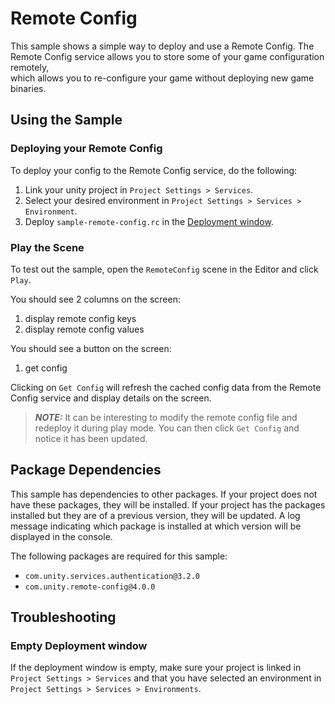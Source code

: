 # Remote Config

This sample shows a simple way to deploy and use a Remote Config.
The Remote Config service allows you to store some of your game configuration remotely,  
which allows you to re-configure your game without deploying new game binaries.

## Using the Sample

### Deploying your Remote Config

To deploy your config to the Remote Config service, do the following:

1. Link your unity project in `Project Settings > Services`.
2. Select your desired environment in `Project Settings > Services > Environment`.
3. Deploy `sample-remote-config.rc` in the [Deployment window](https://docs.unity3d.com/Packages/com.unity.services.deployment@1.2/manual/deployment_window.html).

### Play the Scene

To test out the sample, open the `RemoteConfig` scene in the Editor and click `Play`.

You should see 2 columns on the screen:
1. display remote config keys
2. display remote config values

You should see a button on the screen:
1. get config

Clicking on `Get Config` will refresh the cached config data from the Remote Config service and display details on the screen.

> **_NOTE:_**  It can be interesting to modify the remote config file and redeploy it during play mode. You can then click
> `Get Config` and notice it has been updated.

## Package Dependencies

This sample has dependencies to other packages.
If your project does not have these packages, they will be installed.
If your project has the packages installed but they are of a previous version, they will be updated.
A log message indicating which package is installed at which version will be displayed in the console.

The following packages are required for this sample:
- `com.unity.services.authentication@3.2.0`
- `com.unity.remote-config@4.0.0`

## Troubleshooting

### Empty Deployment window

If the deployment window is empty, make sure your project is linked in `Project Settings > Services` and that you have selected an environment in `Project Settings > Services > Environments`.
